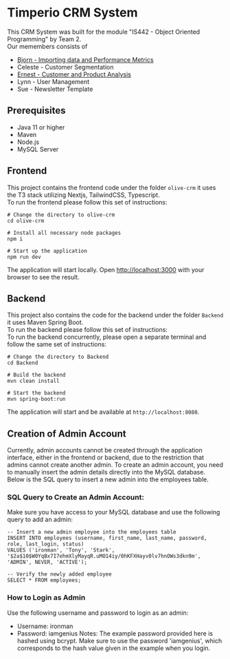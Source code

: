 # Timperio CRM System

This CRM System was built for the module "IS442 - Object Oriented Programming" by Team 2.<br>
Our memembers consists of

- [Bjorn - Importing data and Performance Metrics](https://www.linkedin.com/in/bjorn-tin-kar-g/)
- Celeste - Customer Segmentation
- [Ernest - Customer and Product Analysis](https://www.linkedin.com/in/ernest-heng-2b0aa0168/)
- Lynn - User Management
- Sue - Newsletter Template

## Prerequisites

- Java 11 or higher
- Maven
- Node.js
- MySQL Server

## Frontend

This project contains the frontend code under the folder `olive-crm` it uses the T3 stack utilizing Nextjs, TailwindCSS, Typescript.<br>To run the frontend please follow this set of instructions:<br>

```
# Change the directory to olive-crm
cd olive-crm

# Install all necessary node packages
npm i

# Start up the application
npm run dev
```

The application will start locally. Open [http://localhost:3000](http://localhost:3000) with your browser to see the result.

## Backend

This project also contains the code for the backend under the folder `Backend` it uses Maven Spring Boot.<br>To run the backend please follow this set of instructions:
<br>To run the backend concurrently, please open a separate terminal and follow the same set of instructions:

```
# Change the directory to Backend
cd Backend

# Build the backend
mvn clean install

# Start the backend
mvn spring-boot:run
```

The application will start and be available at `http://localhost:8080`.

## Creation of Admin Account
Currently, admin accounts cannot be created through the application interface, either in the frontend or backend, due to the restriction that admins cannot create another admin. To create an admin account, you need to manually insert the admin details directly into the MySQL database. Below is the SQL query to insert a new admin into the employees table.

### SQL Query to Create an Admin Account:
Make sure you have access to your MySQL database and use the following query to add an admin:<br>
```
-- Insert a new admin employee into the employees table
INSERT INTO employees (username, first_name, last_name, password, role, last_login, status)
VALUES ('ironman', 'Tony', 'Stark', '$2a$10$W0YqBx7I7ehmXlyMayqR.uMO14iy/0hKFXHayv0lv7hnOWs3dkn9m', 'ADMIN', NEVER, 'ACTIVE');

-- Verify the newly added employee
SELECT * FROM employees;
```

### How to Login as Admin
Use the following username and password to login as an admin:<br>
- Username: ironman
- Password: iamgenius
Notes: The example password provided here is hashed using bcrypt. Make sure to use the password 'iamgenius', which corresponds to the hash value given in the example when you login.
